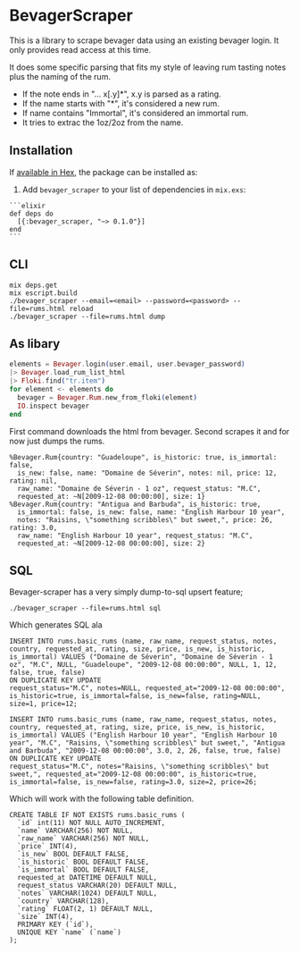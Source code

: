 # BevagerScraper

This is a library to scrape bevager data using an existing bevager
login. It only provides read access at this time.

It does some specific parsing that fits my style of leaving rum
tasting notes plus the naming of the rum.

  * If the note ends in "... x[.y]*", x.y is parsed as a rating.
  * If the name starts with "*", it's considered a new rum.
  * If name contains "Immortal", it's considered an immortal rum.
  * It tries to extrac the 1oz/2oz from the name.

## Installation

If [available in Hex](https://hex.pm/docs/publish), the package can be installed as:

  1. Add `bevager_scraper` to your list of dependencies in `mix.exs`:

    ```elixir
    def deps do
      [{:bevager_scraper, "~> 0.1.0"}]
    end
    ```

## CLI

   ```shell
   mix deps.get
   mix escript.build
   ./bevager_scraper --email=<email> --password=<password> --file=rums.html reload
   ./bevager_scraper --file=rums.html dump
   ```

## As libary

   ```elixir
   elements = Bevager.login(user.email, user.bevager_password)
   |> Bevager.load_rum_list_html
   |> Floki.find("tr.item")
   for element <- elements do
     bevager = Bevager.Rum.new_from_floki(element)
     IO.inspect bevager
   end
   ```

First command downloads the html from bevager. Second scrapes it and for now just dumps the rums.

   ```
   %Bevager.Rum{country: "Guadeloupe", is_historic: true, is_immortal: false,
     is_new: false, name: "Domaine de Séverin", notes: nil, price: 12, rating: nil,
     raw_name: "Domaine de Séverin - 1 oz", request_status: "M.C",
     requested_at: ~N[2009-12-08 00:00:00], size: 1}
   %Bevager.Rum{country: "Antigua and Barbuda", is_historic: true,
     is_immortal: false, is_new: false, name: "English Harbour 10 year",
     notes: "Raisins, \"something scribbles\" but sweet,", price: 26, rating: 3.0,
     raw_name: "English Harbour 10 year", request_status: "M.C",
     requested_at: ~N[2009-12-08 00:00:00], size: 2}
   ```

## SQL

Bevager-scraper has a very simply dump-to-sql upsert feature;

   ```
   ./bevager_scraper --file=rums.html sql
   ```

Which generates SQL ala

   ```
   INSERT INTO rums.basic_rums (name, raw_name, request_status, notes, country, requested_at, rating, size, price, is_new, is_historic, is_immortal) VALUES ("Domaine de Séverin", "Domaine de Séverin - 1 oz", "M.C", NULL, "Guadeloupe", "2009-12-08 00:00:00", NULL, 1, 12, false, true, false)
ON DUPLICATE KEY UPDATE
request_status="M.C", notes=NULL, requested_at="2009-12-08 00:00:00", is_historic=true, is_immortal=false, is_new=false, rating=NULL, size=1, price=12;

   INSERT INTO rums.basic_rums (name, raw_name, request_status, notes, country, requested_at, rating, size, price, is_new, is_historic, is_immortal) VALUES ("English Harbour 10 year", "English Harbour 10 year", "M.C", "Raisins, \"something scribbles\" but sweet,", "Antigua and Barbuda", "2009-12-08 00:00:00", 3.0, 2, 26, false, true, false)
   ON DUPLICATE KEY UPDATE
   request_status="M.C", notes="Raisins, \"something scribbles\" but sweet,", requested_at="2009-12-08 00:00:00", is_historic=true, is_immortal=false, is_new=false, rating=3.0, size=2, price=26;
   ```

Which will work with the following table definition.

   ```
   CREATE TABLE IF NOT EXISTS rums.basic_rums (
     `id` int(11) NOT NULL AUTO_INCREMENT,
     `name` VARCHAR(256) NOT NULL,
     `raw_name` VARCHAR(256) NOT NULL,
     `price` INT(4),
     `is_new` BOOL DEFAULT FALSE,
     `is_historic` BOOL DEFAULT FALSE,
     `is_immortal` BOOL DEFAULT FALSE,
     requested_at DATETIME DEFAULT NULL,
     request_status VARCHAR(20) DEFAULT NULL,
     `notes` VARCHAR(1024) DEFAULT NULL,
     `country` VARCHAR(128),
     `rating` FLOAT(2, 1) DEFAULT NULL,
     `size` INT(4),
     PRIMARY KEY (`id`),
     UNIQUE KEY `name` (`name`)
   );
   ```
